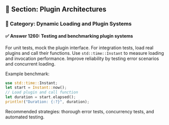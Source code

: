 ## 📘 Section: Plugin Architectures  
### 🔹 Category: Dynamic Loading and Plugin Systems  
#### ✅ Answer 1260: Testing and benchmarking plugin systems

For unit tests, mock the plugin interface. For integration tests, load real plugins and call their functions. Use `std::time::Instant` to measure loading and invocation performance. Improve reliability by testing error scenarios and concurrent loading.

Example benchmark:
```rust
use std::time::Instant;
let start = Instant::now();
// Load plugin and call function
let duration = start.elapsed();
println!("Duration: {:?}", duration);
```

Recommended strategies: thorough error tests, concurrency tests, and automated testing.
